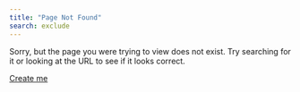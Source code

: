 ```yaml
---
title: "Page Not Found"
search: exclude
---  
```


Sorry, but the page you were trying to view does not exist. Try searching for it or looking at the URL to see if it looks correct.

<a target="_blank" rel="noopener" href="https://github.com/AskdataHQ/docs/new/gh-pages/docs?filename={{page.url}}.md" class="btn btn-default githubEditButton" role="button"><i class="fa fa-github fa-lg"></i>Create me</a>
